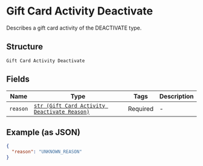 
# Gift Card Activity Deactivate

Describes a gift card activity of the DEACTIVATE type.

## Structure

`Gift Card Activity Deactivate`

## Fields

| Name | Type | Tags | Description |
|  --- | --- | --- | --- |
| `reason` | [`str (Gift Card Activity Deactivate Reason)`](../../doc/models/gift-card-activity-deactivate-reason.md) | Required | - |

## Example (as JSON)

```json
{
  "reason": "UNKNOWN_REASON"
}
```

